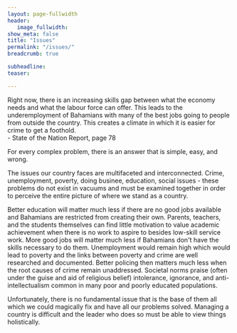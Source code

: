 ```yaml
---
layout: page-fullwidth
header:
   image_fullwidth:
show_meta: false
title: "Issues"
permalink: "/issues/"
breadcrumb: true

subheadline: 
teaser:

---
```

>
Right now, there is an increasing skills gap between what the economy needs and what the labour force can offer. This leads to the underemployment of Bahamians with many of the best jobs going to people from outside the country. This creates a climate in which it is easier for crime to get a foothold.
<br/>- State of the Nation Report, page 78

For every complex problem, there is an answer that is simple, easy, and wrong.

The issues our country faces are multifaceted and interconnected. Crime, unemployment, poverty, doing businee, education, social issues - these problems do not exist in vacuums and must be examined together in order to perceive the entire picture of where we stand as a country.

Better education will matter much less if there are no good jobs available and Bahamians are restricted from creating their own. Parents, teachers, and the students themselves can find little motivation to value academic achievement when there is no work to aspire to besides low-skill service work. More good jobs will matter much less if Bahamians don't have the skills necessary to do them. Unemployment would remain high which would lead to poverty and the links between poverty and crime are well researched and documented. Better policing then matters much less when the root causes of crime remain unaddressed. Societal norms praise (often under the guise and aid of religious belief) intolerance, ignorance, and anti-intellectualism common in many poor and poorly educated populations. 

Unfortunately, there is no fundamental issue that is the base of them all which we could magically fix and have all our problems solved. Managing a country is difficult and the leader who does so must be able to view things holistically. 